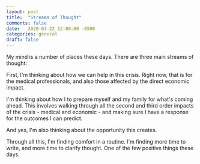 ```yaml
---
layout: post
title:  "Streams of Thought"
comments: false
date:   2020-03-22 12:00:00 -0500
categories: general
draft: false
---
```


My mind is a number of places these days. There are three main streams of thought:

First, I'm thinking about how we can help in this crisis. Right now, that is for the medical professionals, and also those affected by the direct economic impact. 

I'm thinking about how I to prepare myself and my family for what's coming ahead. This involves walking through all the second and third order impacts of the crisis - medical and economic - and making sure I have a response for the outcomes I can predict.

And yes, I'm also thinking about the opportunity this creates.

Through all this, I'm finding comfort in a routine. I'm finding more time to write, and more time to clarify thought. One of the few positive things these days.